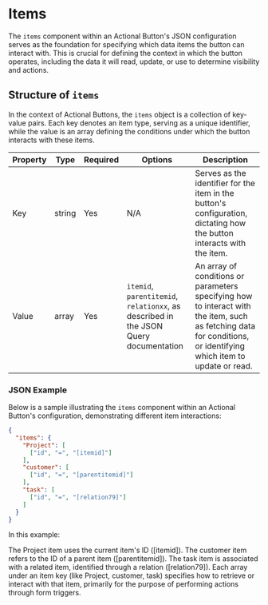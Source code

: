 # Items

The `items` component within an Actional Button's JSON configuration serves as the foundation for specifying which data items the button can interact with. This is crucial for defining the context in which the button operates, including the data it will read, update, or use to determine visibility and actions.

## Structure of `items`

In the context of Actional Buttons, the `items` object is a collection of key-value pairs. Each key denotes an item type, serving as a unique identifier, while the value is an array defining the conditions under which the button interacts with these items.

| Property | Type   | Required | Options                          | Description |
|----------|--------|----------|----------------------------------|-------------|
| Key      | string | Yes      | N/A                              | Serves as the identifier for the item in the button's configuration, dictating how the button interacts with the item. |
| Value    | array  | Yes      | `itemid`, `parentitemid`, `relationxx`, as described in the JSON Query documentation | An array of conditions or parameters specifying how to interact with the item, such as fetching data for conditions, or identifying which item to update or read. |

### JSON Example

Below is a sample illustrating the `items` component within an Actional Button's configuration, demonstrating different item interactions:

```json
{
  "items": {
    "Project": [
      ["id", "=", "[itemid]"]
    ],
    "customer": [
      ["id", "=", "[parentitemid]"]
    ],
    "task": [
      ["id", "=", "[relation79]"]
    ]
  }
}
```

In this example:

The Project item uses the current item's ID ([itemid]).
The customer item refers to the ID of a parent item ([parentitemid]).
The task item is associated with a related item, identified through a relation ([relation79]).
Each array under an item key (like Project, customer, task) specifies how to retrieve or interact with that item, primarily for the purpose of performing actions through form triggers.